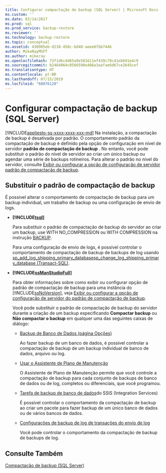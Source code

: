 ```yaml
---
title: Configurar compactação de backup (SQL Server) | Microsoft Docs
ms.custom: ''
ms.date: 03/14/2017
ms.prod: sql
ms.prod_service: backup-restore
ms.reviewer: ''
ms.technology: backup-restore
ms.topic: conceptual
ms.assetid: 430905eb-d218-458c-bd48-aeee6fbb7446
author: MikeRayMSFT
ms.author: mikeray
ms.openlocfilehash: 73f1d6c4d65a9e581611ef439c79c41eb691e4c9
ms.sourcegitcommit: b2464064c0566590e486a3aafae6d67ce2645cef
ms.translationtype: HT
ms.contentlocale: pt-BR
ms.lasthandoff: 07/15/2019
ms.locfileid: "68076120"
---
```

# <a name="configure-backup-compression-sql-server"></a>Configurar compactação de backup (SQL Server)
[!INCLUDE[appliesto-ss-xxxx-xxxx-xxx-md](../../includes/appliesto-ss-xxxx-xxxx-xxx-md.md)]
  Na instalação, a compactação de backup é desativada por padrão. O comportamento padrão da compactação de backup é definido pela opção de configuração em nível de servidor **padrão de compactação de backup** . No entanto, você pode substituir o padrão do nível de servidor ao criar um único backup ou agendar uma série de backups rotineiros. Para alterar o padrão no nível do servidor, consulte [Exibir ou configurar a opção de configuração de servidor padrão de compactação de backup](../../database-engine/configure-windows/view-or-configure-the-backup-compression-default-server-configuration-option.md).  
  
## <a name="override-the-backup-compression-default"></a>Substituir o padrão de compactação de backup  
 É possível alterar o comportamento de compactação de backup para um backup individual, um trabalho de backup ou uma configuração de envio de logs.  
  
-   **[!INCLUDE[tsql](../../includes/tsql-md.md)]**  
  
     Para substituir o padrão de compactação de backup do servidor ao criar um backup, use WITH NO_COMPRESSION ou WITH COMPRESSION na instrução [BACKUP](../../t-sql/statements/backup-transact-sql.md).  
  
     Para uma configuração de envio de logs, é possível controlar o comportamento de compactação de backup de backups de log usando [sp_add_log_shipping_primary_database](../../relational-databases/system-stored-procedures/sp-add-log-shipping-primary-database-transact-sql.md)[sp_change_log_shipping_primary_database &#40;Transact-SQL&#41;](../../relational-databases/system-stored-procedures/sp-change-log-shipping-primary-database-transact-sql.md).  
  
-   **[!INCLUDE[ssManStudioFull](../../includes/ssmanstudiofull-md.md)]**  
  
     Para obter informações sobre como exibir ou configurar opção de padrão de compactação de backup para uma instância do [!INCLUDE[ssNoVersion](../../includes/ssnoversion-md.md)], veja [Exibir ou configurar a opção de configuração de servidor do padrão de compactação de backup](../../database-engine/configure-windows/view-or-configure-the-backup-compression-default-server-configuration-option.md).  
  
     Você pode substituir o padrão de compactação de backup do servidor durante a criação de um backup especificando **Compactar backup** ou **Não compactar o backup** em qualquer uma das seguintes caixas de diálogo:  
  
    -   [Backup de Banco de Dados (página Opções)](../../relational-databases/backup-restore/back-up-database-backup-options-page.md)  
  
         Ao fazer backup de um banco de dados, é possível controlar a compactação de backup de um backup individual de banco de dados, arquivo ou log.  
  
    -   [Usar o Assistente de Plano de Manutenção](../../relational-databases/maintenance-plans/use-the-maintenance-plan-wizard.md)  
  
         O Assistente de Plano de Manutenção permite que você controle a compactação de backup para cada conjunto de backups de banco de dados ou de log, completos ou diferenciais, que você programou.  
  
    -   [Tarefa de backup de banco de dados](../../integration-services/control-flow/back-up-database-task.md)do SSIS (Integration Services)  
  
         É possível controlar o comportamento da compactação de backup ao criar um pacote para fazer backup de um único banco de dados ou de vários bancos de dados.  
  
    -   [Configurações de backup de log de transações do envio de log](../../relational-databases/databases/log-shipping-transaction-log-backup-settings.md)  
  
         Você pode controlar o comportamento da compactação de backup de backups de log.  
  
  
## <a name="see-also"></a>Consulte Também  
 [Compactação de backup &#40;SQL Server&#41;](../../relational-databases/backup-restore/backup-compression-sql-server.md)  
  
  
